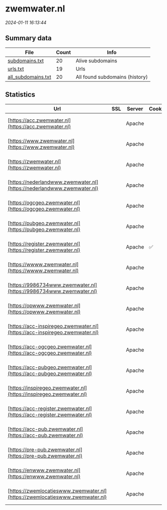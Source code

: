 # zwemwater.nl
*2024-01-11 16:13:44*
## Summary data
| File       | Count | Info |
|------------|-------|------|
|[subdomains.txt](/data/zwemwater.nl/subdomains.txt)|20|Alive subdomains|
|[urls.txt](/data/zwemwater.nl/urls.txt)|19|Urls|
|[all_subdomains.txt](/data/zwemwater.nl/all_subdomains.txt)|20|All found subdomains (history)|
## Statistics
| Url | SSL | Server | Cookie | HSTS | CSP | XFO | XXP | RP | Tech |Title |
|------------|-------|------|------|------|------|------|------|------|------|------|
|[https://acc.zwemwater.nl](https://acc.zwemwater.nl)| |Apache| |:white_check_mark: | |:white_check_mark: | |:white_check_mark: |Apache HTTP Serv...|302 Found|
|[https://www.zwemwater.nl](https://www.zwemwater.nl)| |Apache| |:white_check_mark: | |:white_check_mark: | |:white_check_mark: |Apache HTTP Serv...|Vind een zwemple...|
|[https://zwemwater.nl](https://zwemwater.nl)| |Apache| |:white_check_mark: | |:white_check_mark: | |:white_check_mark: |Apache HTTP Serv...|301 Moved Perman...|
|[https://nederlandwww.zwemwater.nl](https://nederlandwww.zwemwater.nl)| |Apache| | | | | |:white_check_mark: |Apache HTTP Serv...|302 Found|
|[https://ogcgeo.zwemwater.nl](https://ogcgeo.zwemwater.nl)| |Apache| |:white_check_mark: | |:white_check_mark: | |:white_check_mark: |Apache HTTP Serv...||
|[https://pubgeo.zwemwater.nl](https://pubgeo.zwemwater.nl)| |Apache| |:white_check_mark: | |:white_check_mark: | |:white_check_mark: |Apache HTTP Serv...||
|[https://register.zwemwater.nl](https://register.zwemwater.nl)| |Apache|:white_check_mark: |:white_check_mark: | |:white_check_mark: |:white_check_mark: |:white_check_mark: |Apache HTTP Serv...|302 Found|
|[https://wwww.zwemwater.nl](https://wwww.zwemwater.nl)| |Apache| | | | | |:white_check_mark: |Apache HTTP Serv...|302 Found|
|[https://9986734www.zwemwater.nl](https://9986734www.zwemwater.nl)| |Apache| | | | | |:white_check_mark: |Apache HTTP Serv...|302 Found|
|[https://opwww.zwemwater.nl](https://opwww.zwemwater.nl)| |Apache| | | | | |:white_check_mark: |Apache HTTP Serv...|302 Found|
|[https://acc-inspiregeo.zwemwater.nl](https://acc-inspiregeo.zwemwater.nl)| |Apache| |:white_check_mark: | |:white_check_mark: | |:white_check_mark: |Apache HTTP Serv...|302 Found|
|[https://acc-ogcgeo.zwemwater.nl](https://acc-ogcgeo.zwemwater.nl)| |Apache| |:white_check_mark: | |:white_check_mark: | |:white_check_mark: |Apache HTTP Serv...|302 Found|
|[https://acc-pubgeo.zwemwater.nl](https://acc-pubgeo.zwemwater.nl)| |Apache| |:white_check_mark: | |:white_check_mark: | |:white_check_mark: |Apache HTTP Serv...|302 Found|
|[https://inspiregeo.zwemwater.nl](https://inspiregeo.zwemwater.nl)| |Apache| |:white_check_mark: | |:white_check_mark: | |:white_check_mark: |Apache HTTP Serv...||
|[https://acc-register.zwemwater.nl](https://acc-register.zwemwater.nl)| |Apache| |:white_check_mark: | |:white_check_mark: | |:white_check_mark: |Apache HTTP Serv...|302 Found|
|[https://acc-pub.zwemwater.nl](https://acc-pub.zwemwater.nl)| |Apache| | | | | |:white_check_mark: |Apache HTTP Serv...|302 Found|
|[https://pre-pub.zwemwater.nl](https://pre-pub.zwemwater.nl)| |Apache| |:white_check_mark: | |:white_check_mark: | |:white_check_mark: |Apache HTTP Serv...|302 Found|
|[https://enwww.zwemwater.nl](https://enwww.zwemwater.nl)| |Apache| | | | | |:white_check_mark: |Apache HTTP Serv...|302 Found|
|[https://zwemlocatieswww.zwemwater.nl](https://zwemlocatieswww.zwemwater.nl)| |Apache| | | | | |:white_check_mark: |Apache HTTP Serv...|302 Found|